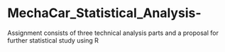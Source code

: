 # MechaCar_Statistical_Analysis-
Assignment consists of three technical analysis parts and a proposal for further statistical study using R
